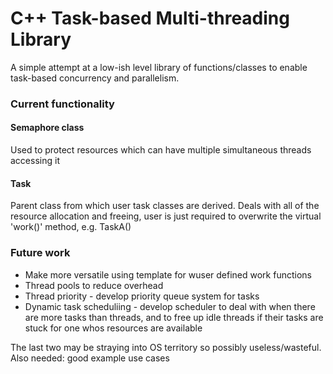 # C++ Task-based Multi-threading Library

A simple attempt at a low-ish level library of functions/classes to enable task-based concurrency and parallelism.

### Current functionality

#### Semaphore class
Used to protect resources which can have multiple simultaneous threads accessing it

#### Task
Parent class from which user task classes are derived. Deals with all of the resource allocation and freeing, user is just required to overwrite the virtual 'work()' method, e.g. TaskA()

### Future work
- Make more versatile using template for wuser defined work functions
- Thread pools to reduce overhead
- Thread priority - develop priority queue system for tasks
- Dynamic task scheduliing - develop scheduler to deal with when there are more tasks than threads, and to free up idle threads if their tasks are stuck for one whos resources are available

The last two may be straying into OS territory so possibly useless/wasteful. Also needed: good example use cases
